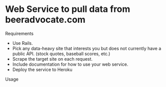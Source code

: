 Web Service to pull data from beeradvocate.com
========

Requirements
* Use Rails.
* Pick any data-heavy site that interests you but does not currently have a public API. (stock quotes, baseball scores, etc.)
* Scrape the target site on each request.
* Include documentation for how to use your web service.
* Deploy the service to Heroku

Usage
